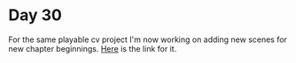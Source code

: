 # Day 30

For the same playable cv project I'm now working on adding new scenes for new chapter beginnings.
[Here](https://github.com/eren23/phaser-cv-dungeon) is the link for it.
